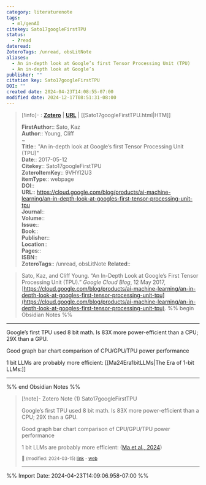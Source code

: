 ```yaml
---
category: literaturenote
tags:
  - ml/genAI
citekey: Sato17googleFirstTPU
status:
  - ?read
dateread: 
ZoteroTags: /unread, obsLitNote
aliases:
  - An in-depth look at Google’s first Tensor Processing Unit (TPU)
  - An in-depth look at Google’s
publisher: ""
citation key: Sato17googleFirstTPU
DOI: ""
created date: 2024-04-23T14:08:55-07:00
modified date: 2024-12-17T08:51:31-08:00
---
```


> [!info]- : [**Zotero**](zotero://select/library/items/9VHYI2U3)   | [**URL**](https://cloud.google.com/blog/products/ai-machine-learning/an-in-depth-look-at-googles-first-tensor-processing-unit-tpu) | [[Sato17googleFirstTPU.html|HTM]]
>
> 
> 
> **FirstAuthor**:: Sato, Kaz  
> **Author**:: Young, Cliff  
~    
> **Title**:: "An in-depth look at Google’s first Tensor Processing Unit (TPU)"  
> **Date**:: 2017-05-12  
> **Citekey**:: Sato17googleFirstTPU  
> **ZoteroItemKey**:: 9VHYI2U3  
> **itemType**:: webpage  
> **DOI**::   
> **URL**:: https://cloud.google.com/blog/products/ai-machine-learning/an-in-depth-look-at-googles-first-tensor-processing-unit-tpu  
> **Journal**::   
> **Volume**::   
> **Issue**::   
> **Book**::   
> **Publisher**::   
> **Location**::    
> **Pages**::   
> **ISBN**::   
> **ZoteroTags**:: /unread, obsLitNote
> **Related**:: 

> Sato, Kaz, and Cliff Young. “An In-Depth Look at Google’s First Tensor Processing Unit (TPU).” _Google Cloud Blog_, 12 May 2017, [https://cloud.google.com/blog/products/ai-machine-learning/an-in-depth-look-at-googles-first-tensor-processing-unit-tpu](https://cloud.google.com/blog/products/ai-machine-learning/an-in-depth-look-at-googles-first-tensor-processing-unit-tpu).
%% begin Obsidian Notes %%
___

Google’s first TPU used 8 bit math. Is 83X more power-efficient than a CPU; 29X than a GPU.

Good graph bar chart comparison of CPU/GPU/TPU power performance

1 bit LLMs are probably more efficient: [[Ma24Era1bitLLMs|The Era of 1-bit LLMs:]]
___
%% end Obsidian Notes %%

> [!note]- Zotero Note (1)
> Sato17googleFirstTPU
> 
> Google’s first TPU used 8 bit math. Is 83X more power-efficient than a CPU; 29X than a GPU.
> 
> Good graph bar chart comparison of CPU/GPU/TPU power performance
> 
> 1 bit LLMs are probably more efficient: ([Ma et al., 2024](zotero://select/library/items/N8982IUT))
> 
> <small>📝️ (modified: 2024-03-15) [link](zotero://select/library/items/EJ6PNLKP) - [web](http://zotero.org/users/60638/items/EJ6PNLKP)</small>
>  
> ---




%% Import Date: 2024-04-23T14:09:06.958-07:00 %%
